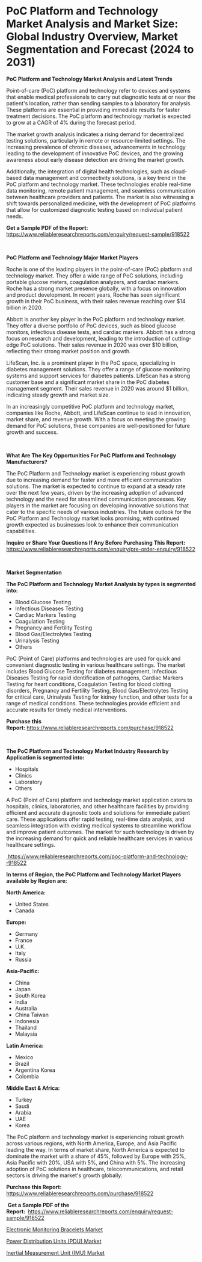 <p><h1>PoC Platform and Technology Market Analysis and Market Size: Global Industry Overview, Market Segmentation and Forecast (2024 to 2031)</h1></p><p><strong>PoC Platform and Technology Market Analysis and Latest Trends</strong></p>
<p><p>Point-of-care (PoC) platform and technology refer to devices and systems that enable medical professionals to carry out diagnostic tests at or near the patient's location, rather than sending samples to a laboratory for analysis. These platforms are essential in providing immediate results for faster treatment decisions. The PoC platform and technology market is expected to grow at a CAGR of 4% during the forecast period.</p><p>The market growth analysis indicates a rising demand for decentralized testing solutions, particularly in remote or resource-limited settings. The increasing prevalence of chronic diseases, advancements in technology leading to the development of innovative PoC devices, and the growing awareness about early disease detection are driving the market growth.</p><p>Additionally, the integration of digital health technologies, such as cloud-based data management and connectivity solutions, is a key trend in the PoC platform and technology market. These technologies enable real-time data monitoring, remote patient management, and seamless communication between healthcare providers and patients. The market is also witnessing a shift towards personalized medicine, with the development of PoC platforms that allow for customized diagnostic testing based on individual patient needs.</p></p>
<p><strong>Get a Sample PDF of the Report:&nbsp;</strong> <a href="https://www.reliableresearchreports.com/enquiry/request-sample/918522">https://www.reliableresearchreports.com/enquiry/request-sample/918522</a></p>
<p>&nbsp;</p>
<p><strong>PoC Platform and Technology Major Market Players</strong></p>
<p><p>Roche is one of the leading players in the point-of-care (PoC) platform and technology market. They offer a wide range of PoC solutions, including portable glucose meters, coagulation analyzers, and cardiac markers. Roche has a strong market presence globally, with a focus on innovation and product development. In recent years, Roche has seen significant growth in their PoC business, with their sales revenue reaching over $14 billion in 2020.</p><p>Abbott is another key player in the PoC platform and technology market. They offer a diverse portfolio of PoC devices, such as blood glucose monitors, infectious disease tests, and cardiac markers. Abbott has a strong focus on research and development, leading to the introduction of cutting-edge PoC solutions. Their sales revenue in 2020 was over $10 billion, reflecting their strong market position and growth.</p><p>LifeScan, Inc. is a prominent player in the PoC space, specializing in diabetes management solutions. They offer a range of glucose monitoring systems and support services for diabetes patients. LifeScan has a strong customer base and a significant market share in the PoC diabetes management segment. Their sales revenue in 2020 was around $1 billion, indicating steady growth and market size.</p><p>In an increasingly competitive PoC platform and technology market, companies like Roche, Abbott, and LifeScan continue to lead in innovation, market share, and revenue growth. With a focus on meeting the growing demand for PoC solutions, these companies are well-positioned for future growth and success.</p></p>
<p>&nbsp;</p>
<p><strong>What Are The Key Opportunities For PoC Platform and Technology Manufacturers?</strong></p>
<p><p>The PoC Platform and Technology market is experiencing robust growth due to increasing demand for faster and more efficient communication solutions. The market is expected to continue to expand at a steady rate over the next few years, driven by the increasing adoption of advanced technology and the need for streamlined communication processes. Key players in the market are focusing on developing innovative solutions that cater to the specific needs of various industries. The future outlook for the PoC Platform and Technology market looks promising, with continued growth expected as businesses look to enhance their communication capabilities.</p></p>
<p><strong>Inquire or Share Your Questions If Any Before Purchasing This Report:</strong> <a href="https://www.reliableresearchreports.com/enquiry/pre-order-enquiry/918522">https://www.reliableresearchreports.com/enquiry/pre-order-enquiry/918522</a></p>
<p>&nbsp;</p>
<p><strong>Market Segmentation</strong></p>
<p><strong>The PoC Platform and Technology Market Analysis by types is segmented into:</strong></p>
<p><ul><li>Blood Glucose Testing</li><li>Infectious Diseases Testing</li><li>Cardiac Markers Testing</li><li>Coagulation Testing</li><li>Pregnancy and Fertility Testing</li><li>Blood Gas/Electrolytes Testing</li><li>Urinalysis Testing</li><li>Others</li></ul></p>
<p><p>PoC (Point of Care) platforms and technologies are used for quick and convenient diagnostic testing in various healthcare settings. The market includes Blood Glucose Testing for diabetes management, Infectious Diseases Testing for rapid identification of pathogens, Cardiac Markers Testing for heart conditions, Coagulation Testing for blood clotting disorders, Pregnancy and Fertility Testing, Blood Gas/Electrolytes Testing for critical care, Urinalysis Testing for kidney function, and other tests for a range of medical conditions. These technologies provide efficient and accurate results for timely medical interventions.</p></p>
<p><strong>Purchase this Report:&nbsp;</strong><a href="https://www.reliableresearchreports.com/purchase/918522">https://www.reliableresearchreports.com/purchase/918522</a></p>
<p>&nbsp;</p>
<p><strong>The PoC Platform and Technology Market Industry Research by Application is segmented into:</strong></p>
<p><ul><li>Hospitals</li><li>Clinics</li><li>Laboratory</li><li>Others</li></ul></p>
<p><p>A PoC (Point of Care) platform and technology market application caters to hospitals, clinics, laboratories, and other healthcare facilities by providing efficient and accurate diagnostic tools and solutions for immediate patient care. These applications offer rapid testing, real-time data analysis, and seamless integration with existing medical systems to streamline workflow and improve patient outcomes. The market for such technology is driven by the increasing demand for quick and reliable healthcare services in various healthcare settings.</p></p>
<p><a href="https://www.reliableresearchreports.com/poc-platform-and-technology-r918522">&nbsp;https://www.reliableresearchreports.com/poc-platform-and-technology-r918522</a></p>
<p><strong>In terms of Region, the PoC Platform and Technology Market Players available by Region are:</strong></p>
<p>
    <p> <strong> North America: </strong>
        <ul>
            <li>United States</li>
            <li>Canada</li>
        </ul>
        </p> 
    <p> <strong> Europe: </strong>
        <ul>
            <li>Germany</li>
            <li>France</li>
            <li>U.K.</li>
            <li>Italy</li>
            <li>Russia</li>
        </ul>
        </p> 
    <p> <strong> Asia-Pacific: </strong>
        <ul>
            <li>China</li>
            <li>Japan</li>
            <li>South Korea</li>
            <li>India</li>
            <li>Australia</li>
            <li>China Taiwan</li>
            <li>Indonesia</li>
            <li>Thailand</li>
            <li>Malaysia</li>
        </ul>
        </p> 
    <p> <strong> Latin America: </strong>
        <ul>
            <li>Mexico</li>
            <li>Brazil</li>
            <li>Argentina Korea</li>
            <li>Colombia</li>
        </ul>
        </p> 
    <p> <strong> Middle East & Africa: </strong>
        <ul>
            <li>Turkey</li>
            <li>Saudi</li>
            <li>Arabia</li>
            <li>UAE</li>
            <li>Korea</li>
        </ul>
    </p>
    </p>
<p><p>The PoC platform and technology market is experiencing robust growth across various regions, with North America, Europe, and Asia Pacific leading the way. In terms of market share, North America is expected to dominate the market with a share of 45%, followed by Europe with 25%, Asia Pacific with 20%, USA with 5%, and China with 5%. The increasing adoption of PoC solutions in healthcare, telecommunications, and retail sectors is driving the market's growth globally.</p></p>
<p><strong>Purchase this Report: </strong><a href="https://www.reliableresearchreports.com/purchase/918522">https://www.reliableresearchreports.com/purchase/918522</a></p>
<p>&nbsp;<strong>Get a Sample PDF of the Report:&nbsp;&nbsp;</strong><a href="https://www.reliableresearchreports.com/enquiry/request-sample/918522">https://www.reliableresearchreports.com/enquiry/request-sample/918522</a></p>
<p><strong></strong></p>
<p><p><a href="https://www.linkedin.com/pulse/electronic-monitoring-bracelets-market-competitive-analysis-7ljpe">Electronic Monitoring Bracelets Market</a></p><p><a href="https://www.linkedin.com/pulse/decoding-power-distribution-units-pdu-market-metrics-share-eyhie">Power Distribution Units (PDU) Market</a></p><p><a href="https://www.linkedin.com/pulse/inertial-measurement-unit-imu-market-comprehensive-assessment-vz6je">Inertial Measurement Unit (IMU) Market</a></p></p>